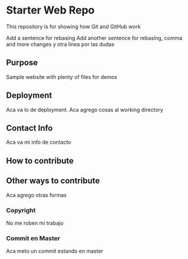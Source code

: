 # Starter Web Repo

This repository is for showing how Git and GitHub work

Add a sentence for rebasing
Add another sentence for rebasing, comma and more changes
y otra linea por las dudas

## Purpose

Sample website with plenty of files for demos

## Deployment

Aca va lo de deployment. Aca agrego cosas al working directory

## Contact Info

Aca va mi info de contacto

## How to contribute

## Other ways to contribute

Aca agrego otras formas

### Copyright
No me roben mi trabajo

### Commit en Master
Aca meto un commit estando en master

